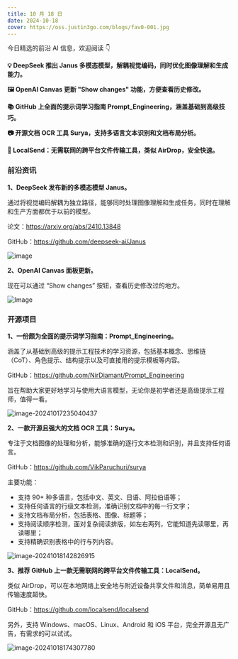 ```yaml
---
title: 10 月 18 日
date: 2024-10-18
cover: https://oss.justin3go.com/blogs/fav0-001.jpg
---
```


今日精选的前沿 AI 信息，欢迎阅读 👇

**💡 DeepSeek 推出 Janus 多模态模型，解耦视觉编码，同时优化图像理解和生成能力。**

**🖼️ OpenAI Canvas 更新 "Show changes" 功能，方便查看历史修改。**

**📚 GitHub 上全面的提示词学习指南 Prompt_Engineering，涵盖基础到高级技巧。**

**📷 开源文档 OCR 工具 Surya，支持多语言文本识别和文档布局分析。**

**📁 LocalSend：无需联网的跨平台文件传输工具，类似 AirDrop，安全快速。**



### 前沿资讯

**1、DeepSeek 发布新的多模态模型 Janus。**

通过将视觉编码解耦为独立路径，能够同时处理图像理解和生成任务，同时在理解和生产方面都优于以前的模型。  

论文：https://arxiv.org/abs/2410.13848

GitHub：https://github.com/deepseek-ai/Janus

![image](https://cdn.jsdelivr.net/gh/freelander/oss@master/baodian/2024-10-18/teaser.png)



**2、OpenAI Canvas 面板更新。**

现在可以通过 “Show changes” 按钮，查看历史修改过的地方。

![Image](https://cdn.jsdelivr.net/gh/freelander/oss@master/baodian/2024-10-18/GaHqyY3b0AQcqqM.jpeg)



### 开源项目

**1、一份颇为全面的提示词学习指南：Prompt_Engineering。**

涵盖了从基础到高级的提示工程技术的学习资源，包括基本概念、思维链（CoT）、角色提示、结构提示以及可直接用的提示模板等内容。

GitHub：https://github.com/NirDiamant/Prompt_Engineering

旨在帮助大家更好地学习与使用大语言模型，无论你是初学者还是高级提示工程师，值得一看。

![image-20241017235040437](https://cdn.jsdelivr.net/gh/freelander/oss@master/ai-daily/2024-10-17/image-20241017235040437.png)



**2、一款开源且强大的文档 OCR 工具：Surya。**

专注于文档图像的处理和分析，能够准确的逐行文本检测和识别，并且支持任何语言。

GitHub：https://github.com/VikParuchuri/surya

主要功能：

- 支持 90+ 种多语言，包括中文、英文、日语、阿拉伯语等；
- 支持任何语言的行级文本检测，准确识别文档中的每一行文字；
- 支持文档布局分析，包括表格、图像、标题等；
- 支持阅读顺序检测，面对复杂阅读排版，如左右两列，它能知道先读哪里，再读哪里；
- 支持精确识别表格中的行与列内容。

![image-20241018142826915](https://cdn.jsdelivr.net/gh/freelander/oss@master/ai-daily/2024-10-18/image-20241018142826915.png)



**3、推荐 GitHub 上一款无需联网的跨平台文件传输工具：LocalSend。**

类似 AirDrop，可以在本地网络上安全地与附近设备共享文件和消息，简单易用且传输速度超快。

GitHub：https://github.com/localsend/localsend 

另外，支持 Windows、macOS、Linux、Android 和 iOS 平台，完全开源且无广告，有需求的可以试试。

![image-20241018174307780](https://cdn.jsdelivr.net/gh/freelander/oss@master/baodian/2024-10-18/image-20241018174307780.png)